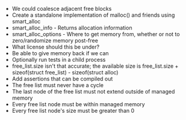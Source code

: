   * We could coalesce adjacent free blocks
  * Create a standalone implementation of malloc() and friends using smart\_alloc
  * smart\_alloc\_info - Returns allocation information
  * smart\_alloc\_options - Where to get memory from, whether or not to zero/randomize memory post-free
  * What license should this be under?
  * Be able to give memory back if we can
  * Optionally run tests in a child process
  * free\_list.size isn't that accurate; the available size is free\_list.size + sizeof(struct free\_list) - sizeof(struct alloc)
  * Add assertions that can be compiled out
   * The free list must never have a cycle
   * The last node of the free list must not extend outside of managed memory
   * Every free list node must be within managed memory
   * Every free list node's size must be greater than 0
